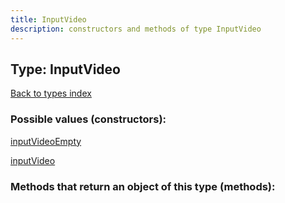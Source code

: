 ```yaml
---
title: InputVideo
description: constructors and methods of type InputVideo
---
```

## Type: InputVideo  
[Back to types index](index.md)



### Possible values (constructors):

[inputVideoEmpty](../constructors/inputVideoEmpty.md)  

[inputVideo](../constructors/inputVideo.md)  



### Methods that return an object of this type (methods):



